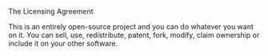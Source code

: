 The Licensing Agreement

This is an entirely open-source project and you can do whatever you want on it. 
You can sell, use, redistribute, patent, fork, modify, claim ownership or include it on your other software.
